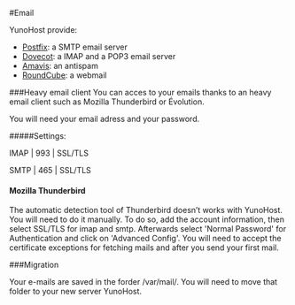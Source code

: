#Email

YunoHost provide:
* [Postfix](http://www.postfix.org/): a SMTP email server
* [Dovecot](http://www.dovecot.org/): a IMAP and a POP3 email server
* [Amavis](http://amavis.org/): an antispam
* [RoundCube](/apps): a webmail

###Heavy email client
You can acces to your emails thanks to an heavy email client such as Mozilla Thunderbird or Évolution.

You will need your email adress and your password.

#####Settings:

IMAP | 993 | SSL/TLS

SMTP | 465 | SSL/TLS

#### Mozilla Thunderbird

The automatic detection tool of Thunderbird doesn’t works with YunoHost. You will need to do it manually. To do so, add the account information, then select SSL/TLS for imap and smtp. Afterwards select 'Normal Password' for Authentication and click on 'Advanced Config'. You will need to accept the certificate exceptions for fetching mails and after you send your first mail.

###Migration

Your e-mails are saved in the forder /var/mail/.
You will need to move that folder to your new server YunoHost.
